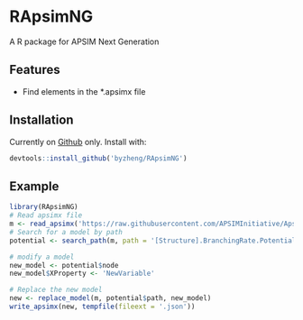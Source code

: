 # RApsimNG

A R package for APSIM Next Generation


## Features
* Find elements in the *.apsimx file



## Installation

Currently on [Github](https://github.com/byzheng/RApsimNG) only. Install with:

```r
devtools::install_github('byzheng/RApsimNG')
```

## Example

```r
library(RApsimNG)
# Read apsimx file
m <- read_apsimx('https://raw.githubusercontent.com/APSIMInitiative/ApsimX/master/Models/Resources/Wheat.json')
# Search for a model by path
potential <- search_path(m, path = '[Structure].BranchingRate.PotentialBranchingRate.Vegetative.PotentialBranchingRate')

# modify a model
new_model <- potential$node
new_model$XProperty <- 'NewVariable'

# Replace the new model 
new <- replace_model(m, potential$path, new_model)
write_apsimx(new, tempfile(fileext = '.json'))

```
